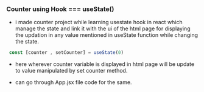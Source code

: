 ### Counter using Hook === useState()
* i made counter project while learning usestate hook in react which manage the state and link it with the ui of the html page for displaying the updation in any value mentioned in useState function while changing the state.
``` js
 const [counter , setCounter] = useState(0)
 ```
 * here wherever counter variable is displayed in html page will be update to value manipulated by set
 counter method.

 * can go through App.jsx file code for the same.